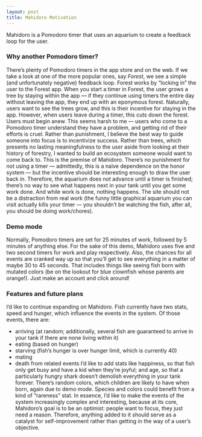 ```yaml
---
layout: post
title: Mahidoro Motivation
---
```


Mahidoro is a Pomodoro timer that uses an aquarium to create a feedback loop for the user. 
### Why another Pomodoro timer? 
There’s plenty of Pomodoro timers in the app store and on the web. If we take a look at one of the more popular ones, say _Forest_, we see a simple (and unfortunately negative) feedback loop.
Forest works by “locking in” the user to the Forest app. When you start a timer in Forest, the user grows a tree by staying within the app — if they continue using timers the entire day without leaving the app, they end up with an eponymous forest. Naturally, users want to see the trees grow, and this is their incentive for staying in the app. 
However, when users leave during a timer, this cuts down the forest. Users must begin anew. 
This seems harsh to me — users who come to a Pomodoro timer understand they have a problem, and getting rid of their efforts is cruel. Rather than punishment, I believe the best way to guide someone into focus is to incentivize success. 
Rather than trees, which presents no lasting meaningfulness to the user aside from looking at their history of forestry, I wanted to build an ecosystem someone would want to come back to. 
This is the premise of Mahidoro. There’s no punishment for not using a timer — admittedly, this is a naïve dependence on the honor system — but the incentive should be interesting enough to draw the user back in. Therefore, the aquarium does not advance until a timer is finished; there’s no way to see what happens next in your tank until you get some work done. And while work is done, nothing happens. The site should not be a distraction from real work (the funny little graphical aquarium you can visit actually kills your timer — you shouldn’t be watching the fish, after all, you should be doing work/chores).
### Demo mode
Normally, Pomodoro timers are set for 25 minutes of work, followed by 5 minutes of anything else. For the sake of this demo, Mahidoro uses five and two second timers for work and play respectively.
Also, the chances for all events are cranked way up so that you’ll get to see everything in a matter of maybe 30 to 45 seconds. That includes things like seeing fish born with mutated colors (be on the lookout for blue clownfish whose parents are orange!). Just make an account and click around!
### Features and future plans
I’d like to continue expanding on Mahidoro. Fish currently have two stats, speed and hunger, which influence the events in the system. Of those events, there are: 
- arriving (at random; additionally, several fish are guaranteed to arrive in your tank if there are none living within it)
- eating (based on hunger)
- starving (fish’s hunger is over hunger limit, which is currently 40)
- mating 
- death from related events
I’d like to add stats like happiness, so that fish only get busy and have a kid when they’re joyful; and age, so that a particularly hungry shark doesn’t demolish everything in your tank forever. 
There’s random colors, which children are likely to have when born, again due to demo mode. Species and colors could benefit from a kind of “rareness” stat. 
In essence, I’d like to make the events of the system increasingly complex and interesting, because at its core, Mahidoro’s goal is to be an optimist: people want to focus, they just need a reason. Therefore, anything added to it should serve as a catalyst for self-improvement rather than getting in the way of a user’s objective.
